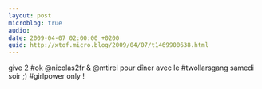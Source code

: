 ```yaml
---
layout: post
microblog: true
audio: 
date: 2009-04-07 02:00:00 +0200
guid: http://xtof.micro.blog/2009/04/07/t1469900638.html
---
```

give 2 #ok @nicolas2fr &amp; @mtirel pour dîner avec le #twollarsgang samedi soir ;) #girlpower only !
